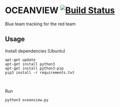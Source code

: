 # OCEANVIEW [![Build Status](https://travis-ci.com/Milkshak3s/OCEANVIEW.svg?token=Tt3EuJVvxh3fYVx2TJis&branch=master)](https://travis-ci.com/Milkshak3s/OCEANVIEW)
Blue team tracking for the red team
<br />
## Usage
 Install dependencies (Ubuntu)
```
apt-get update
apt-get install python3
apt-get install python3-pip
pip3 install -r requirements.txt
```
<br />

 Run
 ```
python3 oceanview.py
```
